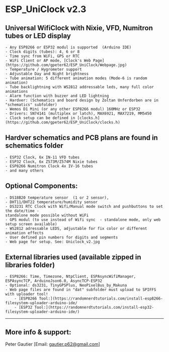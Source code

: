 
# ESP_UniClock v2.3

## Universal WifiClock with Nixie, VFD, Numitron tubes or LED display
	- Any ESP8266 or ESP32 modul is supported  (Arduino IDE)
	- Clock digits (tubes): 4, 6 or 8
	- Time sync from WiFi, GPS or RTC
	- WiFi Client or AP mode, [Clock's Web Page](https://github.com/gpeter62/ESP_UniClock/Webpage.jpg)
	- Temperature / Hygrometer support
	- Adjustable Day and Night brightness
	- Tube animation: 5 different animation modes (Mode-6 is random animation)
	- Tube backlightning with WS2812 addressable leds, many full color animations 
	- Alarm function with buzzer and LED lightning
	- Hardver: (Schematics and board design by Zoltan Unferdorben are in "schematics" subfolder)
	- Wemos D1 Mini (or any other ESP8266 modul) 160MHz or ESP32 
	- Drivers: SN74141 (multiplex or latch), MAX6921, MAX7219, MM5450
	- Clock setup can be defined in [clocks.h](https://github.com/gpeter62/ESP_UniClock/clocks.h)

## Hardver schematics and PCB plans are found in schematics folder 
	- ESP32 Clock, 6x IN-11 VFD tubes
	- ESP32 Clock, 6x Z573M/Z574M Nixie tubes
	- ESP8266 Numitron Clock 4x IV-16 tubes
	- and many others

## Optional Components:
	- DS18B20 temperature sensor  (1 or 2 sensor), 
	- DHT11/DHT22 temperature/humidity sensor
	- DS3231 RTC Clock with Wifi/Manual mode switch and pushbuttons to set the date/time - 
	standalone mode possible without WiFi
	- GPS modul (to use instead of Wifi sync  - standalone mode, only web setup screen available)
	- WS2812 adressable LEDS, adjustable for fix color or different animation effects
	- User defined pin numbers for digits and segments
	- Web page for setup. See: Uniclock_v2.jpg

## External libraries used (available zipped in libraries folder)
	- ESP8266: Time, Timezone, NtpClient, ESPAsyncWifiManager, ESPAsyncTCP, ArduinoJson6.0, AsyncTCP-ESP32 
	- Optional: ds3231, TinyGPSPlus, NeoPixelBus_by_Makuna
	- Web page files are found in "dat" subfolder must upload to SPIFFS with uploader tool!
		- [ESP8266 Tool:](https://randomnerdtutorials.com/install-esp8266-filesystem-uploader-arduino-ide/
		- [ESP32 Tool:](https://randomnerdtutorials.com/install-esp32-filesystem-uploader-arduino-ide/)
--------------------------------------------------------------------------------------------------------
## More info & support:

Peter Gautier [Email: gautier.p62@gmail.com]
